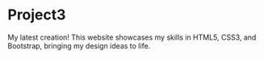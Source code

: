 # Project3
My latest creation! This website showcases my skills in HTML5, CSS3, and Bootstrap, bringing my design ideas to life.
